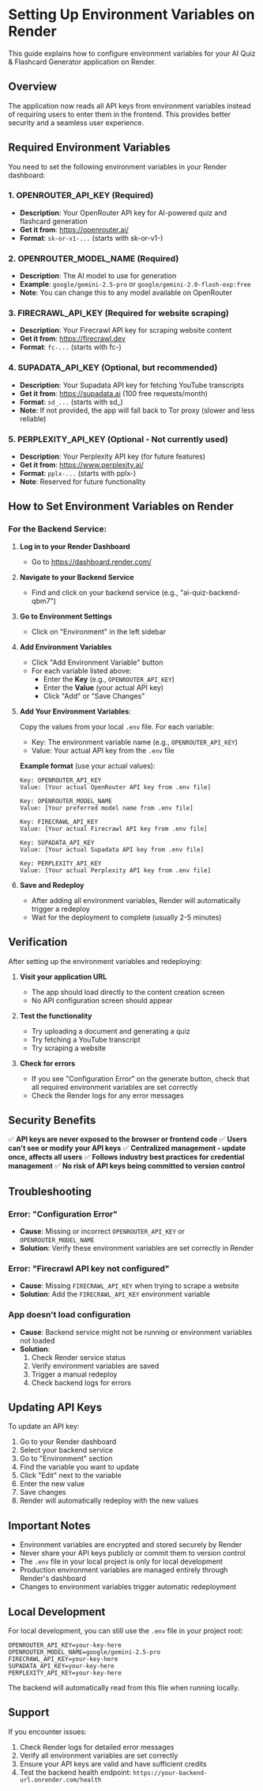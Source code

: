 # Setting Up Environment Variables on Render

This guide explains how to configure environment variables for your AI Quiz & Flashcard Generator application on Render.

## Overview

The application now reads all API keys from environment variables instead of requiring users to enter them in the frontend. This provides better security and a seamless user experience.

## Required Environment Variables

You need to set the following environment variables in your Render dashboard:

### 1. OPENROUTER_API_KEY (Required)
- **Description**: Your OpenRouter API key for AI-powered quiz and flashcard generation
- **Get it from**: https://openrouter.ai/
- **Format**: `sk-or-v1-...` (starts with sk-or-v1-)

### 2. OPENROUTER_MODEL_NAME (Required)
- **Description**: The AI model to use for generation
- **Example**: `google/gemini-2.5-pro` or `google/gemini-2.0-flash-exp:free`
- **Note**: You can change this to any model available on OpenRouter

### 3. FIRECRAWL_API_KEY (Required for website scraping)
- **Description**: Your Firecrawl API key for scraping website content
- **Get it from**: https://firecrawl.dev
- **Format**: `fc-...` (starts with fc-)

### 4. SUPADATA_API_KEY (Optional, but recommended)
- **Description**: Your Supadata API key for fetching YouTube transcripts
- **Get it from**: https://supadata.ai (100 free requests/month)
- **Format**: `sd_...` (starts with sd_)
- **Note**: If not provided, the app will fall back to Tor proxy (slower and less reliable)

### 5. PERPLEXITY_API_KEY (Optional - Not currently used)
- **Description**: Your Perplexity API key (for future features)
- **Get it from**: https://www.perplexity.ai/
- **Format**: `pplx-...` (starts with pplx-)
- **Note**: Reserved for future functionality

## How to Set Environment Variables on Render

### For the Backend Service:

1. **Log in to your Render Dashboard**
   - Go to https://dashboard.render.com/

2. **Navigate to your Backend Service**
   - Find and click on your backend service (e.g., "ai-quiz-backend-qbm7")

3. **Go to Environment Settings**
   - Click on "Environment" in the left sidebar

4. **Add Environment Variables**
   - Click "Add Environment Variable" button
   - For each variable listed above:
     - Enter the **Key** (e.g., `OPENROUTER_API_KEY`)
     - Enter the **Value** (your actual API key)
     - Click "Add" or "Save Changes"

5. **Add Your Environment Variables**:
   
   Copy the values from your local `.env` file. For each variable:
   - Key: The environment variable name (e.g., `OPENROUTER_API_KEY`)
   - Value: Your actual API key from the `.env` file
   
   **Example format** (use your actual values):
   ```
   Key: OPENROUTER_API_KEY
   Value: [Your actual OpenRouter API key from .env file]

   Key: OPENROUTER_MODEL_NAME
   Value: [Your preferred model name from .env file]

   Key: FIRECRAWL_API_KEY
   Value: [Your actual Firecrawl API key from .env file]

   Key: SUPADATA_API_KEY
   Value: [Your actual Supadata API key from .env file]

   Key: PERPLEXITY_API_KEY
   Value: [Your actual Perplexity API key from .env file]
   ```

6. **Save and Redeploy**
   - After adding all environment variables, Render will automatically trigger a redeploy
   - Wait for the deployment to complete (usually 2-5 minutes)

## Verification

After setting up the environment variables and redeploying:

1. **Visit your application URL**
   - The app should load directly to the content creation screen
   - No API configuration screen should appear

2. **Test the functionality**
   - Try uploading a document and generating a quiz
   - Try fetching a YouTube transcript
   - Try scraping a website

3. **Check for errors**
   - If you see "Configuration Error" on the generate button, check that all required environment variables are set correctly
   - Check the Render logs for any error messages

## Security Benefits

✅ **API keys are never exposed to the browser or frontend code**
✅ **Users can't see or modify your API keys**
✅ **Centralized management - update once, affects all users**
✅ **Follows industry best practices for credential management**
✅ **No risk of API keys being committed to version control**

## Troubleshooting

### Error: "Configuration Error"
- **Cause**: Missing or incorrect `OPENROUTER_API_KEY` or `OPENROUTER_MODEL_NAME`
- **Solution**: Verify these environment variables are set correctly in Render

### Error: "Firecrawl API key not configured"
- **Cause**: Missing `FIRECRAWL_API_KEY` when trying to scrape a website
- **Solution**: Add the `FIRECRAWL_API_KEY` environment variable

### App doesn't load configuration
- **Cause**: Backend service might not be running or environment variables not loaded
- **Solution**: 
  1. Check Render service status
  2. Verify environment variables are saved
  3. Trigger a manual redeploy
  4. Check backend logs for errors

## Updating API Keys

To update an API key:

1. Go to your Render dashboard
2. Select your backend service
3. Go to "Environment" section
4. Find the variable you want to update
5. Click "Edit" next to the variable
6. Enter the new value
7. Save changes
8. Render will automatically redeploy with the new values

## Important Notes

- Environment variables are encrypted and stored securely by Render
- Never share your API keys publicly or commit them to version control
- The `.env` file in your local project is only for local development
- Production environment variables are managed entirely through Render's dashboard
- Changes to environment variables trigger automatic redeployment

## Local Development

For local development, you can still use the `.env` file in your project root:

```env
OPENROUTER_API_KEY=your-key-here
OPENROUTER_MODEL_NAME=google/gemini-2.5-pro
FIRECRAWL_API_KEY=your-key-here
SUPADATA_API_KEY=your-key-here
PERPLEXITY_API_KEY=your-key-here
```

The backend will automatically read from this file when running locally.

## Support

If you encounter issues:
1. Check Render logs for detailed error messages
2. Verify all environment variables are set correctly
3. Ensure your API keys are valid and have sufficient credits
4. Test the backend health endpoint: `https://your-backend-url.onrender.com/health`
